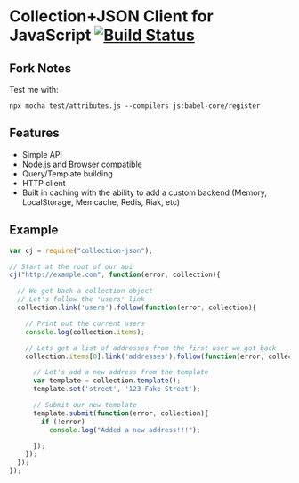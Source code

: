 Collection+JSON Client for JavaScript [![Build Status](https://secure.travis-ci.org/collection-json/collection-json.js.png)](http://travis-ci.org/collection-json/collection-json.js)
=====================================

Fork Notes
----------

Test me with:

```
npx mocha test/attributes.js --compilers js:babel-core/register
```



Features
--------

* Simple API
* Node.js and Browser compatible
* Query/Template building
* HTTP client
* Built in caching with the ability to add a custom backend (Memory, LocalStorage, Memcache, Redis, Riak, etc)


Example
-------

```js
var cj = require("collection-json");

// Start at the root of our api
cj("http://example.com", function(error, collection){

  // We get back a collection object
  // Let's follow the 'users' link
  collection.link('users').follow(function(error, collection){

    // Print out the current users
    console.log(collection.items);

    // Lets get a list of addresses from the first user we got back
    collection.items[0].link('addresses').follow(function(error, collection){

      // Let's add a new address from the template
      var template = collection.template();
      template.set('street', '123 Fake Street');

      // Submit our new template
      template.submit(function(error, collection){
        if (!error)
          console.log("Added a new address!!!");

      });
    });
  });
});
```
